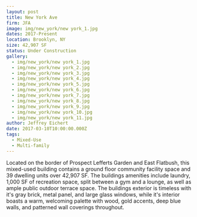 ```yaml
---
layout: post
title: New York Ave
firm: JFA
image: img/new_york/new york_1.jpg
dates: 2017-Present
location: Brooklyn, NY
size: 42,907 SF
status: Under Construction
gallery:
  - img/new_york/new york_1.jpg
  - img/new_york/new york_2.jpg
  - img/new_york/new york_3.jpg
  - img/new_york/new york_4.jpg
  - img/new_york/new york_5.jpg
  - img/new_york/new york_6.jpg
  - img/new_york/new york_7.jpg
  - img/new_york/new york_8.jpg
  - img/new_york/new york_9.jpg
  - img/new_york/new york_10.jpg
  - img/new_york/new york_11.jpg
author: Jeffrey Eichert
date: 2017-03-10T10:00:00.000Z
tags:
  - Mixed-Use
  - Multi-family
---
```


Located on the border of Prospect Lefferts Garden and East Flatbush, this mixed-used building contains a ground floor community facility space and 39 dwelling units over 42,907 SF. The buildings amenities include laundry, 1,000 SF of recreation space, split between a gym and a lounge, as well as ample public outdoor terrace space. The buildings exterior is timeless with it's gray brick, metal panel, and large glass windows, while it's interior boasts a warm, welcoming palette with wood, gold accents, deep blue walls, and patterned wall coverings throughout.
